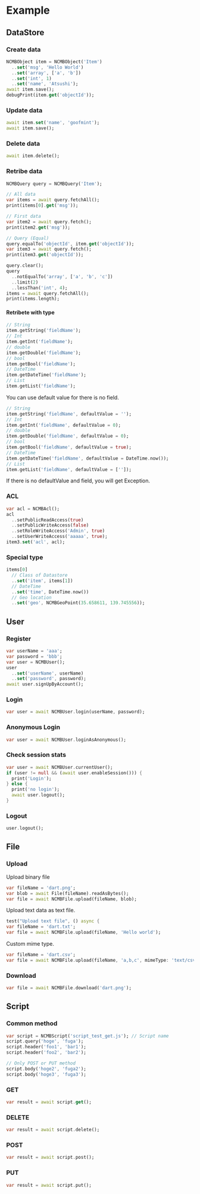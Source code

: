 # Example

## DataStore

### Create data

```dart
NCMBObject item = NCMBObject('Item')
  ..set('msg', 'Hello World')
  ..set('array', ['a', 'b'])
  ..set('int', 1)
  ..set('name', 'Atsushi');
await item.save();
debugPrint(item.get('objectId'));
```

### Update data

```dart
await item.set('name', 'goofmint');
await item.save();
```

### Delete data

```dart
await item.delete();
```

### Retribe data

```dart
NCMBQuery query = NCMBQuery('Item');

// All data
var items = await query.fetchAll();
print(items[0].get('msg'));

// First data
var item2 = await query.fetch();
print(item2.get('msg'));

// Query (Equal)
query.equalTo('objectId', item.get('objectId'));
var item3 = await query.fetch();
print(item3.get('objectId'));

query.clear();
query
  ..notEqualTo('array', ['a', 'b', 'c'])
  ..limit(2)
  ..lessThan('int', 4);
items = await query.fetchAll();
print(items.length);
```

#### Retribete with type

```dart
// String
item.getString('fieldName');
// Int
item.getInt('fieldName');
// double
item.getDouble('fieldName');
// bool
item.getBool('fieldName');
// DateTime
item.getDateTime('fieldName');
// List
item.getList('fieldName');
```

You can use default value for there is no field.

```dart
// String
item.getString('fieldName', defaultValue = '');
// Int
item.getInt('fieldName', defaultValue = 0);
// double
item.getDouble('fieldName', defaultValue = 0);
// bool
item.getBool('fieldName', defaultValue = true);
// DateTime
item.getDateTime('fieldName', defaultValue = DateTime.now());
// List
item.getList('fieldName', defaultValue = ['']);
```

If there is no defaultValue and field, you will get Exception.

### ACL

```dart
var acl = NCMBAcl();
acl
  ..setPublicReadAccess(true)
  ..setPublicWriteAccess(false)
  ..setRoleWriteAccess('Admin', true)
  ..setUserWriteAccess('aaaaa', true);
item3.set('acl', acl);
```

### Special type

```dart
items[0]
  // Class of Datastore
  ..set('item', items[1])
  // DateTime
  ..set('time', DateTime.now())
  // Geo location
  ..set('geo', NCMBGeoPoint(35.658611, 139.745556));
```


## User

### Register

```dart
var userName = 'aaa';
var password = 'bbb';
var user = NCMBUser();
user
  ..set('userName', userName)
  ..set('password', password);
await user.signUpByAccount();
```

### Login

```dart
var user = await NCMBUser.login(userName, password);
```

### Anonymous Login

```dart
var user = await NCMBUser.loginAsAnonymous();
```

### Check session stats

```dart
var user = await NCMBUser.currentUser();
if (user != null && (await user.enableSession())) {
  print('Login');
} else {
  print('no login');
  await user.logout();
}
```

### Logout

```dart
user.logout();
```

## File

### Upload

Upload binary file

```dart
var fileName = 'dart.png';
var blob = await File(fileName).readAsBytes();
var file = await NCMBFile.upload(fileName, blob);
```

Upload text data as text file.

```dart
test("Upload text file", () async {
var fileName = 'dart.txt';
var file = await NCMBFile.upload(fileName, 'Hello world');
```

Custom mime type.

```dart
var fileName = 'dart.csv';
var file = await NCMBFile.upload(fileName, 'a,b,c', mimeType: 'text/csv');
```

### Download

```dart
var file = await NCMBFile.download('dart.png');
```

## Script

### Common method

```dart
var script = NCMBScript('script_test_get.js'); // Script name
script.query('hoge', 'fuga');
script.header('foo1', 'bar1');
script.header('foo2', 'bar2');

// Only POST or PUT method
script.body('hoge2', 'fuga2');
script.body('hoge3', 'fuga3');
```

### GET

```dart
var result = await script.get();
```

### DELETE

```dart
var result = await script.delete();
```

### POST

```dart
var result = await script.post();
```

### PUT

```dart
var result = await script.put();
```
